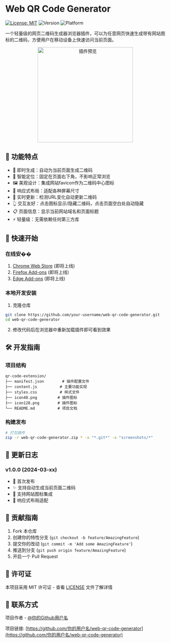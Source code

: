 # Web QR Code Generator

[![License: MIT](https://img.shields.io/badge/License-MIT-yellow.svg)](https://opensource.org/licenses/MIT)
![Version](https://img.shields.io/badge/version-1.0.0-blue)
![Platform](https://img.shields.io/badge/platform-Chrome%20|%20Firefox%20|%20Edge-lightgrey)

一个轻量级的网页二维码生成器浏览器插件，可以为任意网页快速生成带有网站图标的二维码，方便用户在移动设备上快速访问当前页面。

<div align="center">
  <img src="screenshots/preview.png" alt="插件预览" width="300"/>
</div>

## 🌟 功能特点

- 🚀 即时生成：自动为当前页面生成二维码
- 🎯 智能定位：固定在页面右下角，不影响正常浏览
- 🖼 美观设计：集成网站favicon作为二维码中心图标
- 📱 响应式布局：适配各种屏幕尺寸
- 🔄 实时更新：检测URL变化自动更新二维码
- 👆 交互友好：点击图标显示/隐藏二维码，点击页面空白处自动隐藏
- 📋 页面信息：显示当前网站域名和页面标题
- ⚡ 轻量级：无需依赖任何第三方库

## 🚀 快速开始

### 在线安��
1. [Chrome Web Store](#) (即将上线)
2. [Firefox Add-ons](#) (即将上线)
3. [Edge Add-ons](#) (即将上线)

### 本地开发安装

1. 克隆仓库
```bash
git clone https://github.com/your-username/web-qr-code-generator.git
cd web-qr-code-generator
```

2. 修改代码后在浏览器中重新加载插件即可看到效果

## 🛠️ 开发指南

### 项目结构
```
qr-code-extension/
├── manifest.json        # 插件配置文件
├── content.js          # 主要功能实现
├── styles.css          # 样式文件
├── icon48.png         # 插件图标
├── icon128.png        # 插件图标
└── README.md          # 项目文档
```

### 构建发布
```bash
# 打包插件
zip -r web-qr-code-generator.zip * -x "*.git*" -x "screenshots/*"
```

## 📝 更新日志

### v1.0.0 (2024-03-xx)
- 🎉 首次发布
- ✨ 支持自动生成当前页面二维码
- 🎨 支持网站图标集成
- 📱 响应式布局适配

## 🤝 贡献指南

1. Fork 本仓库
2. 创建你的特性分支 (`git checkout -b feature/AmazingFeature`)
3. 提交你的改动 (`git commit -m 'Add some AmazingFeature'`)
4. 推送到分支 (`git push origin feature/AmazingFeature`)
5. 开启一个 Pull Request

## 📄 许可证

本项目采用 MIT 许可证 - 查看 [LICENSE](LICENSE) 文件了解详情

## 📧 联系方式

项目作者 - [@你的Github用户名](https://github.com/你的用户名)

项目链接: [https://github.com/你的用户名/web-qr-code-generator](https://github.com/你的用户名/web-qr-code-generator) 